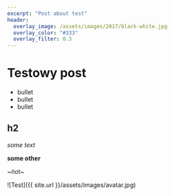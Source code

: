 ```yaml
---
excerpt: "Post about test"
header:
  overlay_image: /assets/images/2017/black-white.jpg
  overlay_color: "#333"
  overlay_filter: 0.5
---
```

# Testowy post

* bullet
* bullet
* bullet

## h2

_some text_

__some other__

~ńot~

![Test]({{ site.url }}/assets/images/avatar.jpg)



